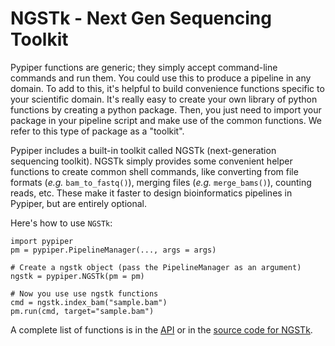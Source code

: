 
# NGSTk - Next Gen Sequencing Toolkit

Pypiper functions are generic; they simply accept command-line commands and run them. You could use this to produce a pipeline in any domain. To add to this, it's helpful to build convenience functions specific to your scientific domain. It's really easy to create your own library of python functions by creating a python package. Then, you just need to import your package in your pipeline script and make use of the common functions. We refer to this type of package as a "toolkit".

Pypiper includes a built-in toolkit called NGSTk (next-generation sequencing toolkit). NGSTk simply provides some convenient helper functions to create common shell commands, like converting from file formats (_e.g._ `bam_to_fastq()`), merging files (_e.g._ `merge_bams()`), counting reads, etc. These make it faster to design bioinformatics pipelines in Pypiper, but are entirely optional.

Here's how to use `NGSTk`:

```{python}
import pypiper
pm = pypiper.PipelineManager(..., args = args)

# Create a ngstk object (pass the PipelineManager as an argument)
ngstk = pypiper.NGSTk(pm = pm)

# Now you use use ngstk functions
cmd = ngstk.index_bam("sample.bam")
pm.run(cmd, target="sample.bam")
```

A complete list of functions is in the [API](../autodoc_build/pypiper) or in the [source code for NGSTk](https://github.com/databio/pypiper/blob/master/pypiper/ngstk.py).
